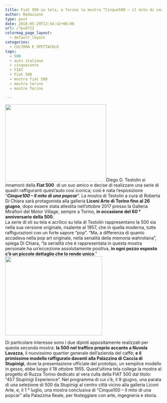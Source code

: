 ```yaml
---
title: Fiat 500 su tela, a Torino la mostra “Cinque500 – il mito di una popcar”
author: Redazione
type: post
date: 2018-05-29T13:54:42+00:00
url: /?p=8722
colormag_page_layout:
  - default_layout
categories:
  - CULTURA E SPETTACOLO
tags:
  - 500
  - auto italiane
  - cinquecento
  - FIAT
  - Fiat 500
  - mostra fiat 500
  - mostra torino
  - mostre Torino

---
```

<img decoding="async" loading="lazy" class=" wp-image-8725 alignleft" src="https://progressonline.it/wp-content/uploads/2018/05/37161ace0d2f98d9e90b2e227e64ebe6_XL-300x228.jpg" alt="" width="325" height="248" />Diego D. Testolin si innamorò della **Fiat 500**  di un suo amico e decise di realizzare una serie di quadri raffiguranti quest&#8217;auto così iconica; così è nata l&#8217;esposizione &#8220;**_Cinque100 &#8211; Il mito di una popcar_**&#8220;. La mostra di Testolin a cura di Roberta Di Chiara sarà protagonista alla galleria **Liconi Arte di Torino fino al 26 giugno**, dopo essere stata allestita nell&#8217;ottobre 2017 presso la Galleria Mirafiori del Motor Village, sempre a Torino, **in occasione del 60 ° anniversario della 500**.  
La serie di oli su tela e acrilico su tela di Testolin rappresentano la 500 sia nella sua versione originale, risalente al 1957, che in quella moderna, tutte raffigurazioni con un forte sapore &#8220;pop&#8221;. &#8220;Ma, a differenza di quanto accadeva nella pop art originale, nella serialità della memoria wahroliana&#8221;, spiega Di Chiara, &#8220;la serialità che è rappresentata in questa mostra personale ha un&#8217;eccezione assolutamente positiva, **in ogni pezzo esposto c&#8217;è un piccolo dettaglio che lo rende unico**.&#8221;<img decoding="async" loading="lazy" class=" wp-image-8724 alignright" src="https://progressonline.it/wp-content/uploads/2018/05/TESTOLIN_Taormina-80x100-acrilico-su-tela-1-300x243.jpg" alt="" width="312" height="254" />

Di particolare interesse sono i due dipinti appositamente realizzati per questa seconda mostra: **la 500 nel traffico proprio accanto a Nuvola Lavazza**, il nuovissimo quartier generale dell&#8217;azienda del caffè; **e il primissimo modello raffigurato davanti alla Palazzina di Caccia di Stupinigi**, dove la presentazione ufficiale del prototipo, un semplice modello in gesso, ebbe luogo il 18 ottobre 1955. Quest&#8217;ultima tela collega la mostra al progetto di Ruzza Torino dedicato al vera culla della FIAT 500 dal titolo: &#8220;457 Stupinigi Experience&#8221;. Nel programma di cui c&#8217;è, il 9 giugno, una parata di una selezione di 500 da Stupinigi al centro città vicino alla galleria Liconi Arte, e, il 1 ° luglio, una mostra conclusiva di &#8220;Cinque100 &#8211; Il mito di una popcar&#8221; alla Palazzina Reale, per festeggiare con arte, ingegneria e storia.